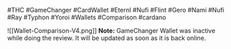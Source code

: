 #THC #GameChanger #CardWallet  #Eternl #Nufi #Flint #Gero #Nami #Nufi #Ray #Typhon #Yoroi #Wallets #Comparison #cardano 




![[Wallet-Comparison-V4.png]]
**Note:** GameChanger Wallet was inactive while doing the review. It will be updated as soon as it is back online.